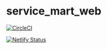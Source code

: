 # service_mart_web
[![CircleCI](https://circleci.com/gh/Dendekky/service_mart_web.svg?style=svg&circle-token=dce55f789b54f521643eb8648e23dc5926cdbae9)](https://circleci.com/gh/Dendekky/service_mart_web)

[![Netlify Status](https://api.netlify.com/api/v1/badges/6eff31b3-9b69-46d7-9935-3947395e295c/deploy-status)](https://app.netlify.com/sites/servicemart/deploys)

